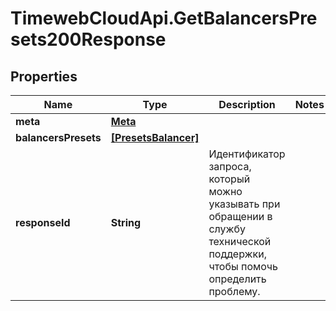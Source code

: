 # TimewebCloudApi.GetBalancersPresets200Response

## Properties

Name | Type | Description | Notes
------------ | ------------- | ------------- | -------------
**meta** | [**Meta**](Meta.md) |  | 
**balancersPresets** | [**[PresetsBalancer]**](PresetsBalancer.md) |  | 
**responseId** | **String** | Идентификатор запроса, который можно указывать при обращении в службу технической поддержки, чтобы помочь определить проблему. | 


